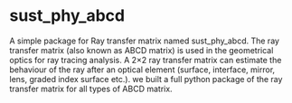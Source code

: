 # sust_phy_abcd
A simple package for Ray transfer matrix named sust_phy_abcd. The ray transfer matrix (also known as ABCD matrix) is used in the geometrical
optics for ray tracing analysis. A 2×2 ray transfer matrix can estimate the behaviour
of the ray after an optical element (surface, interface, mirror, lens, graded index
surface etc.). we built a full python package of the ray transfer matrix for all
types of ABCD matrix.
